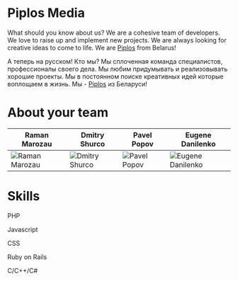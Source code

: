 Piplos Media
================
What should you know about us? We are a cohesive team of developers. We love to raise up and implement new projects. We are always looking for creative ideas to come to life. We are [Piplos](http://piplos-media.com/) from Belarus!


А теперь на русском!
Кто мы? Мы сплоченная команда специалистов, профессионалы своего дела. Мы любим придумывать и реализовывать хорошие проекты. Мы в постоянном поиске креативных идей которые воплощаем в жизнь. Мы - [Piplos](http://piplos.by/) из Беларуси!


About your team
===========================

| Raman Marozau | Dmitry Shurco | Pavel Popov | Eugene Danilenko
|--- |--- |--- |---
| ![Raman Marozau](http://piplos.by/hackaton/marozau.jpg) | ![Dmitry Shurco](http://piplos.by/hackaton/shurco.jpg) | ![Pavel Popov](http://piplos.by/hackaton/popov.jpg) | ![Eugene Danilenko](http://piplos.by/hackaton/danilenko.jpg) |


Skills
======
PHP

Javascript

CSS

Ruby on Rails

C/C++/C#
